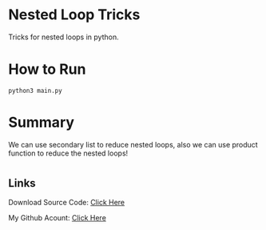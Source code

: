 # Nested Loop Tricks

Tricks for nested loops in python.

#

# How to Run

```
python3 main.py
```

#

# Summary

We can use secondary list to reduce nested loops,
also we can use product function to reduce the nested loops!

#

## Links

Download Source Code: [Click Here](https://github.com/dori-dev/nested-loop-tricks/archive/refs/heads/main.zip)

My Github Acount: [Click Here](https://github.com/dori-dev/)
